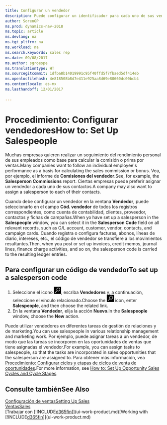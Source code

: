 ```yaml
---
title: Configurar un vendedor
description: Puede configurar un identificador para cada uno de sus vendedores, de modo que pueda hacer un seguimiento del rendimiento de una persona o asignar un vendedor a un contacto.
author: SorenGP
ms.prod: dynamics-nav-2018
ms.topic: article
ms.devlang: na
ms.tgt_pltfrm: na
ms.workload: na
ms.search.keywords: sales rep
ms.date: 09/08/2017
ms.author: sgroespe
ms.translationtype: HT
ms.sourcegitcommit: 1dfba8b14019991c95f40ffd5f7fbaed5df414eb
ms.openlocfilehash: 4e818508b8d7e411e925aa8d69e80660dc00bcb4
ms.contentlocale: es-mx
ms.lasthandoff: 12/01/2017

---
```

# <a name="how-to-set-up-salespeople"></a><span data-ttu-id="c6145-103">Procedimiento: Configurar vendedores</span><span class="sxs-lookup"><span data-stu-id="c6145-103">How to: Set Up Salespeople</span></span>
<span data-ttu-id="c6145-104">Muchas empresas quieren realizar un seguimiento del rendimiento personal de sus empleados como base para calcular la comisión o prima por ventas.</span><span class="sxs-lookup"><span data-stu-id="c6145-104">Many companies want to follow an individual employee's performance as a basis for calculating the sales commission or bonus.</span></span> <span data-ttu-id="c6145-105">Vea, por ejemplo, el informe de **Comisiones del vendedor**.</span><span class="sxs-lookup"><span data-stu-id="c6145-105">See, for example, the **Salesperson Commissions** report.</span></span> <span data-ttu-id="c6145-106">Ciertas empresas puede preferir asignar un vendedor a cada uno de sus contactos.</span><span class="sxs-lookup"><span data-stu-id="c6145-106">A company may also want to assign a salesperson to each of their contacts.</span></span>

<span data-ttu-id="c6145-107">Cuando debe configurar un vendedor en la ventana **Vendedor**, puede seleccionarlo en el campo **Cód. vendedor** de todos los registros correspondientes, como cuenta de contabilidad, clientes, proveedor, contactos y fichas de campañas.</span><span class="sxs-lookup"><span data-stu-id="c6145-107">When yo have set up a salesperson in the **Salespeople** window, you can select it in the **Salesperson Code** field on all relevant records, such as G/L account, customer, vendor, contacts, and campaign cards.</span></span> <span data-ttu-id="c6145-108">Cuando registra o configura facturas, abonos, líneas de diario, intereses, etc., el código de vendedor se transfiere a los movimientos resultantes.</span><span class="sxs-lookup"><span data-stu-id="c6145-108">Then, when you post or set up invoices, credit memos, journal lines, finance charge activities, and so on, the salesperson code is carried to the resulting ledger entries.</span></span>

## <a name="to-set-up-a-salesperson-code"></a><span data-ttu-id="c6145-109">Para configurar un código de vendedor</span><span class="sxs-lookup"><span data-stu-id="c6145-109">To set up a salesperson code</span></span>
1. <span data-ttu-id="c6145-110">Seleccione el icono ![Buscar página o informe](media/ui-search/search_small.png "icono Buscar página o informe"), escriba **Vendedores** y, a continuación, seleccione el vínculo relacionado.</span><span class="sxs-lookup"><span data-stu-id="c6145-110">Choose the ![Search for Page or Report](media/ui-search/search_small.png "Search for Page or Report icon") icon, enter **Salespeople**, and then choose the related link.</span></span>
2. <span data-ttu-id="c6145-111">En la ventana **Vendedor**, elija la acción **Nuevo**.</span><span class="sxs-lookup"><span data-stu-id="c6145-111">In the **Salespeople** window, choose the **New** action.</span></span>

<span data-ttu-id="c6145-112">Puede utilizar vendedores en diferentes tareas de gestión de relaciones y de marketing.</span><span class="sxs-lookup"><span data-stu-id="c6145-112">You can use salespeople in various relationship management and marketing work.</span></span> <span data-ttu-id="c6145-113">Por ejemplo, puede asignar tareas a un vendedor, de modo que las tareas se incorporen en las oportunidades de ventas que tiene asignadas el vendedor.</span><span class="sxs-lookup"><span data-stu-id="c6145-113">For example, you can assign tasks to salespeople, so that the tasks are incorporated in sales opportunities that the salesperson are assigned to.</span></span> <span data-ttu-id="c6145-114">Para obtener más información, vea [Procedimiento: Configurar ciclos y etapas de ciclos de venta de oportunidades](marketing-how-setup-opportunity-sales-cycles-stages.md).</span><span class="sxs-lookup"><span data-stu-id="c6145-114">For more information, see [How to: Set Up Opportunity Sales Cycles and Cycle Stages](marketing-how-setup-opportunity-sales-cycles-stages.md).</span></span>

## <a name="see-also"></a><span data-ttu-id="c6145-115">Consulte también</span><span class="sxs-lookup"><span data-stu-id="c6145-115">See Also</span></span>
[<span data-ttu-id="c6145-116">Configuración de ventas</span><span class="sxs-lookup"><span data-stu-id="c6145-116">Setting Up Sales</span></span>](sales-setup-sales.md)  
[<span data-ttu-id="c6145-117">Ventas</span><span class="sxs-lookup"><span data-stu-id="c6145-117">Sales</span></span>](sales-manage-sales.md)  
<span data-ttu-id="c6145-118">[Trabajar con [!INCLUDE[d365fin](includes/d365fin_md.md)]](ui-work-product.md)</span><span class="sxs-lookup"><span data-stu-id="c6145-118">[Working with [!INCLUDE[d365fin](includes/d365fin_md.md)]](ui-work-product.md)</span></span>  


